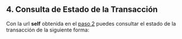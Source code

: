 ## 4. Consulta de Estado de la Transacción

Con la url **self** obtenida en el [paso 2](intencion-de-pago-wp.md) puedes consultar el estado de la transacción de la siguiente forma:

